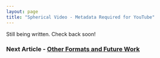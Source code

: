 ```yaml
---
layout: page
title: "Spherical Video - Metadata Required for YouTube"
---
```


Still being written. Check back soon!

### Next Article - [Other Formats and Future Work](/articles/future_work)